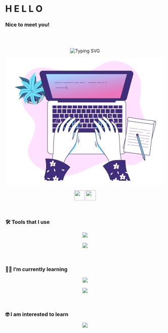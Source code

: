 <h1><strong>H E L L O <img src="https://slackmojis.com/emojis/8809-wave_hello/download" alt="" width=35 /></strong></h1>
<h3><strong>Nice to meet you!</strong></h3>
<br>
<br>
<p align="center">
<img src="https://readme-typing-svg.demolab.com?font=Caveat&weight=600&size=85&duration=3500&pause=1250&center=true&vCenter=true&width=1080&height=100&color=e86eb6&lines=I'm+Marta+Fagúndez;I'm+a+Front-End+Developer;Dreaming+Big+and+Working+Hard" alt="Typing SVG" /> </p>

<p align="center">
<img src="https://raw.githubusercontent.com/MartaFagundez/FCC-ResponsiveWebDesign-Projects/master/portfolio/img/laptop3.png"/></p>

<p align="center">
<a href="https://www.linkedin.com/in/martafagundezrodriguez/" target="_blank" rel="noreferrer"><img src="https://raw.githubusercontent.com/danielcranney/readme-generator/main/public/icons/socials/linkedin.svg" width="32" height="32" /></a> <a href="https://www.codepen.io/martafagundez" target="_blank" rel="noreferrer"><img src="https://raw.githubusercontent.com/danielcranney/readme-generator/main/public/icons/socials/codepen.svg" width="32" height="32" /></a> </p>
<br>

<h3 align="left">🛠 Tools that I use</h3>

<p align="center">
  <a href="https://skillicons.dev">
    <img src="https://skillicons.dev/icons?i=js,html,css,react,redux,bootstrap,tailwind,sass,nodejs" />
  </a>
</p>

<p align="center">
  <a href="https://skillicons.dev">
    <img src="https://skillicons.dev/icons?i=git,github,vscode,postman,vite,figma,ai,ps,wordpress" />
  </a>
</p>
<br>

<h3 align="left">👩‍💻  I’m currently learning</h3>

<p align="center">
  <a href="https://skillicons.dev">
    <img src="https://skillicons.dev/icons?i=nextjs,ts,jest,angular,reactivex,express,firebase,supabase,py" />
  </a>
</p>

<p align="center">
  <a href="https://skillicons.dev">
    <img src="https://skillicons.dev/icons?i=blender,threejs,styledcomponents,materialui,flask,postgres" />
  </a>
</p>
<br>

<h3 align="left">🤓 I am interested to learn</h3>

<p align="center">
  <a href="https://skillicons.dev">
    <img src="https://skillicons.dev/icons?i=vitest,svelte,gatsby,astro,nestjs,graphql,mongodb,docker,aws" />
  </a>
</p>
<br>
<br>

<!---
MartaFagundez/MartaFagundez is a ✨ special ✨ repository because its `README.md` (this file) appears on your GitHub profile.
You can click the Preview link to take a look at your changes.
--->
